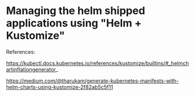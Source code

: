 # Managing the helm shipped applications using "Helm + Kustomize"

References:

https://kubectl.docs.kubernetes.io/references/kustomize/builtins/#_helmchartinflationgenerator_

https://medium.com/@tharukam/generate-kubernetes-manifests-with-helm-charts-using-kustomize-2f82ab5c5f11
